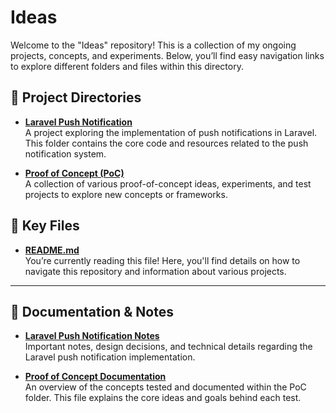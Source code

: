 # Ideas

Welcome to the "Ideas" repository! This is a collection of my ongoing projects, concepts, and experiments. Below, you’ll find easy navigation links to explore different folders and files within this directory.

## 📂 Project Directories

- **[Laravel Push Notification](./laravel-push-notification)**  
  A project exploring the implementation of push notifications in Laravel. This folder contains the core code and resources related to the push notification system.
  
- **[Proof of Concept (PoC)](./poc)**  
  A collection of various proof-of-concept ideas, experiments, and test projects to explore new concepts or frameworks.

## 📄 Key Files

- **[README.md](./README.md)**  
  You’re currently reading this file! Here, you'll find details on how to navigate this repository and information about various projects.

---

## 📝 Documentation & Notes

- **[Laravel Push Notification Notes](./laravel-push-notification/notes.md)**  
  Important notes, design decisions, and technical details regarding the Laravel push notification implementation.

- **[Proof of Concept Documentation](./poc/docs.md)**  
  An overview of the concepts tested and documented within the PoC folder. This file explains the core ideas and goals behind each test.